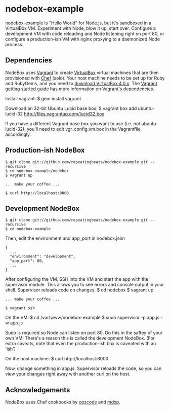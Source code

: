 # nodebox-example

nodebox-example is "Hello World" for Node.js, but it's sandboxed in a VirtualBox VM. Experiment with Node, blow it up, start over. Configure a development VM with code reloading and Node listening right on port 80, or configure a production-ish VM with nginx proxying to a daemonized Node process.

## Dependencies

NodeBox uses [Vagrant](http://www.vagrantup.com") to create [VirtualBox](http://www.virtualbox.org) virtual machines that are then provisioned with [Chef](http://www.opscode.com/chef) (solo). Your host machine needs to be set up for Ruby and RubyGems, and you need to [download VirtualBox 4.0.x](http://www.virtualbox.org/wiki/Downloads). The [Vagrant getting started guide](http://vagrantup.com/docs/getting-started/index.html) has more information on Vagrant's dependencies.

Install vagrant:
    $ gem install vagrant

Download an 32-bit Ubuntu Lucid base box:
    $ vagrant box add ubuntu-lucid-32 http://files.vagrantup.com/lucid32.box

If you have a different Vagrant base box you want to use (i.e. _not_ ubuntu-lucid-32), you'll need to edit vgr_config.vm.box in the Vagrantfile accordingly.

## Production-ish NodeBox

    $ git clone git://github.com/repeatingbeats/nodebox-example.git --recursive
    $ cd nodebox-example/nodebox
    $ vagrant up

    ... make your coffee ...

    $ curl http://localhost:8000

## Development NodeBox

    $ git clone git://github.com/repeatingbeats/nodebox-example.git --recursive
    $ cd nodebox-example

Then, edit the environment and app_port in nodebox.json

    {
      ...
      "environment": "development",
      "app_port": 80,
      ...
    }

After configuring the VM, SSH into the VM and start the app with the supervisor module. This allows you to see errors and console output in your shell. Supervisor reloads code on changes.
    $ cd nodebox
    $ vagrant up

    ... make your coffee ...

    $ vagrant ssh

On the VM:
    $ cd /var/www/nodebox-example
    $ sudo supervisor -p app.js -w app.js

Sudo is required so Node can listen on port 80. Do this in the saftey of your own VM! There's a reason this is called the development NodeBox. (For extra caveats, note that even the production-ish box is caveated with an 'ish')

On the host machine:
    $ curl http://localhost:8000

Now, change something in app.js. Supervisor reloads the code, so you can view your changes right away with another curl on the host.

## Acknowledgements

NodeBox uses Chef cookbooks by [opscode](https://github.com/opscode/cookbooks) and [mdxp](https://github.com/mdxp/cookbooks).

